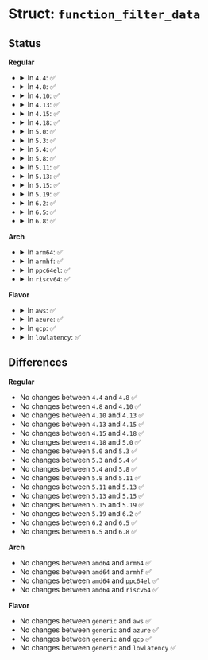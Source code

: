 # Struct: <code>function_filter_data</code>

## Status
<b>Regular</b>
<ul>
<li>
<details>
<summary>In <code>4.4</code>: ✅</summary>

```c
struct function_filter_data {
    struct ftrace_ops *ops;
    int first_filter;
    int first_notrace;
};
```
</details>
</li>
<li>
<details>
<summary>In <code>4.8</code>: ✅</summary>

```c
struct function_filter_data {
    struct ftrace_ops *ops;
    int first_filter;
    int first_notrace;
};
```
</details>
</li>
<li>
<details>
<summary>In <code>4.10</code>: ✅</summary>

```c
struct function_filter_data {
    struct ftrace_ops *ops;
    int first_filter;
    int first_notrace;
};
```
</details>
</li>
<li>
<details>
<summary>In <code>4.13</code>: ✅</summary>

```c
struct function_filter_data {
    struct ftrace_ops *ops;
    int first_filter;
    int first_notrace;
};
```
</details>
</li>
<li>
<details>
<summary>In <code>4.15</code>: ✅</summary>

```c
struct function_filter_data {
    struct ftrace_ops *ops;
    int first_filter;
    int first_notrace;
};
```
</details>
</li>
<li>
<details>
<summary>In <code>4.18</code>: ✅</summary>

```c
struct function_filter_data {
    struct ftrace_ops *ops;
    int first_filter;
    int first_notrace;
};
```
</details>
</li>
<li>
<details>
<summary>In <code>5.0</code>: ✅</summary>

```c
struct function_filter_data {
    struct ftrace_ops *ops;
    int first_filter;
    int first_notrace;
};
```
</details>
</li>
<li>
<details>
<summary>In <code>5.3</code>: ✅</summary>

```c
struct function_filter_data {
    struct ftrace_ops *ops;
    int first_filter;
    int first_notrace;
};
```
</details>
</li>
<li>
<details>
<summary>In <code>5.4</code>: ✅</summary>

```c
struct function_filter_data {
    struct ftrace_ops *ops;
    int first_filter;
    int first_notrace;
};
```
</details>
</li>
<li>
<details>
<summary>In <code>5.8</code>: ✅</summary>

```c
struct function_filter_data {
    struct ftrace_ops *ops;
    int first_filter;
    int first_notrace;
};
```
</details>
</li>
<li>
<details>
<summary>In <code>5.11</code>: ✅</summary>

```c
struct function_filter_data {
    struct ftrace_ops *ops;
    int first_filter;
    int first_notrace;
};
```
</details>
</li>
<li>
<details>
<summary>In <code>5.13</code>: ✅</summary>

```c
struct function_filter_data {
    struct ftrace_ops *ops;
    int first_filter;
    int first_notrace;
};
```
</details>
</li>
<li>
<details>
<summary>In <code>5.15</code>: ✅</summary>

```c
struct function_filter_data {
    struct ftrace_ops *ops;
    int first_filter;
    int first_notrace;
};
```
</details>
</li>
<li>
<details>
<summary>In <code>5.19</code>: ✅</summary>

```c
struct function_filter_data {
    struct ftrace_ops *ops;
    int first_filter;
    int first_notrace;
};
```
</details>
</li>
<li>
<details>
<summary>In <code>6.2</code>: ✅</summary>

```c
struct function_filter_data {
    struct ftrace_ops *ops;
    int first_filter;
    int first_notrace;
};
```
</details>
</li>
<li>
<details>
<summary>In <code>6.5</code>: ✅</summary>

```c
struct function_filter_data {
    struct ftrace_ops *ops;
    int first_filter;
    int first_notrace;
};
```
</details>
</li>
<li>
<details>
<summary>In <code>6.8</code>: ✅</summary>

```c
struct function_filter_data {
    struct ftrace_ops *ops;
    int first_filter;
    int first_notrace;
};
```
</details>
</li>
</ul>
<b>Arch</b>
<ul>
<li>
<details>
<summary>In <code>arm64</code>: ✅</summary>

```c
struct function_filter_data {
    struct ftrace_ops *ops;
    int first_filter;
    int first_notrace;
};
```
</details>
</li>
<li>
<details>
<summary>In <code>armhf</code>: ✅</summary>

```c
struct function_filter_data {
    struct ftrace_ops *ops;
    int first_filter;
    int first_notrace;
};
```
</details>
</li>
<li>
<details>
<summary>In <code>ppc64el</code>: ✅</summary>

```c
struct function_filter_data {
    struct ftrace_ops *ops;
    int first_filter;
    int first_notrace;
};
```
</details>
</li>
<li>
<details>
<summary>In <code>riscv64</code>: ✅</summary>

```c
struct function_filter_data {
    struct ftrace_ops *ops;
    int first_filter;
    int first_notrace;
};
```
</details>
</li>
</ul>
<b>Flavor</b>
<ul>
<li>
<details>
<summary>In <code>aws</code>: ✅</summary>

```c
struct function_filter_data {
    struct ftrace_ops *ops;
    int first_filter;
    int first_notrace;
};
```
</details>
</li>
<li>
<details>
<summary>In <code>azure</code>: ✅</summary>

```c
struct function_filter_data {
    struct ftrace_ops *ops;
    int first_filter;
    int first_notrace;
};
```
</details>
</li>
<li>
<details>
<summary>In <code>gcp</code>: ✅</summary>

```c
struct function_filter_data {
    struct ftrace_ops *ops;
    int first_filter;
    int first_notrace;
};
```
</details>
</li>
<li>
<details>
<summary>In <code>lowlatency</code>: ✅</summary>

```c
struct function_filter_data {
    struct ftrace_ops *ops;
    int first_filter;
    int first_notrace;
};
```
</details>
</li>
</ul>

## Differences
<b>Regular</b>
<ul>
<li>
No changes between <code>4.4</code> and <code>4.8</code> ✅
</li>
<li>
No changes between <code>4.8</code> and <code>4.10</code> ✅
</li>
<li>
No changes between <code>4.10</code> and <code>4.13</code> ✅
</li>
<li>
No changes between <code>4.13</code> and <code>4.15</code> ✅
</li>
<li>
No changes between <code>4.15</code> and <code>4.18</code> ✅
</li>
<li>
No changes between <code>4.18</code> and <code>5.0</code> ✅
</li>
<li>
No changes between <code>5.0</code> and <code>5.3</code> ✅
</li>
<li>
No changes between <code>5.3</code> and <code>5.4</code> ✅
</li>
<li>
No changes between <code>5.4</code> and <code>5.8</code> ✅
</li>
<li>
No changes between <code>5.8</code> and <code>5.11</code> ✅
</li>
<li>
No changes between <code>5.11</code> and <code>5.13</code> ✅
</li>
<li>
No changes between <code>5.13</code> and <code>5.15</code> ✅
</li>
<li>
No changes between <code>5.15</code> and <code>5.19</code> ✅
</li>
<li>
No changes between <code>5.19</code> and <code>6.2</code> ✅
</li>
<li>
No changes between <code>6.2</code> and <code>6.5</code> ✅
</li>
<li>
No changes between <code>6.5</code> and <code>6.8</code> ✅
</li>
</ul>
<b>Arch</b>
<ul>
<li>
No changes between <code>amd64</code> and <code>arm64</code> ✅
</li>
<li>
No changes between <code>amd64</code> and <code>armhf</code> ✅
</li>
<li>
No changes between <code>amd64</code> and <code>ppc64el</code> ✅
</li>
<li>
No changes between <code>amd64</code> and <code>riscv64</code> ✅
</li>
</ul>
<b>Flavor</b>
<ul>
<li>
No changes between <code>generic</code> and <code>aws</code> ✅
</li>
<li>
No changes between <code>generic</code> and <code>azure</code> ✅
</li>
<li>
No changes between <code>generic</code> and <code>gcp</code> ✅
</li>
<li>
No changes between <code>generic</code> and <code>lowlatency</code> ✅
</li>
</ul>
